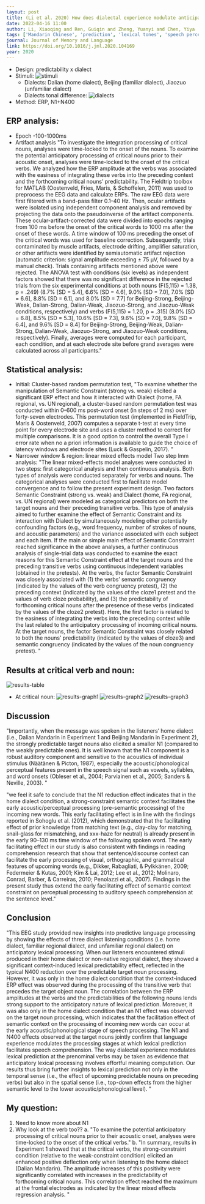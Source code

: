 ```yaml
---
layout: post
title: (Li et al. 2020) How does dialectal experience modulate anticipatory speech processing?
date: 2022-04-16 11:00
author: Li, Xiaoqing and Ren, Guiqin and Zheng, Yuanyi and Chen, Yiya
tags: ['Mandarin Chinese', 'prediction', 'lexical tones', 'speech perception', 'tone perception', 'EEG', 'ERP', 'N1', 'N400']
journal: Journal of Memory and Language
link: https://doi.org/10.1016/j.jml.2020.104169
year: 2020
---
```


- Design: predictability x dialect
- Stimuli:
    ![stimuli](/reading-notes/img/articles-phd/li-2020-1.png)
    - Dialects: Dalian (home dialect), Beijing (familiar dialect), Jiaozuo (unfamiliar dialect)
    - Dialects tonal difference:
        ![dialects](/reading-notes/img/articles-phd/li-2020-2.png)
- Method: ERP, N1+N400

## ERP analysis:

- Epoch -100-1000ms
- Artifact analysis
    "To investigate the integration processing of critical nouns, analyses were time-locked to the onset of the nouns. To examine the potential anticipatory processing of critical nouns prior to their acoustic onset, analyses were time-locked to the onset of the critical verbs. We analyzed how the ERP amplitude at the verbs was associated with the easiness of integrating these verbs into the preceding context and the forthcoming critical nouns’ predictability. The Fieldtrip toolbox for MATLAB (Oostenveld, Fries, Maris, & Schoffelen, 2011) was used to preprocess the EEG data and calculate ERPs. The raw EEG data were first filtered with a band-pass filter 0.1–40 Hz. Then, ocular artifacts were isolated using independent component analysis and removed by projecting the data onto the pseudoinverse of the artifact components. These ocular-artifact-corrected data were divided into epochs ranging from 100 ms before the onset of the critical words to 1000 ms after the onset of these words. A time window of 100 ms preceding the onset of the critical words was used for baseline correction. Subsequently, trials contaminated by muscle artifacts, electrode drifting, amplifier saturation, or other artifacts were identified by semiautomatic artifact rejection (automatic criterion: signal amplitude exceeding ± 75 μV, followed by a manual check). Trials containing artifacts mentioned above were rejected. The ANOVA test with conditions (six levels) as independent factors showed that there was no significant difference in the rejected trials from the six experimental conditions at both nouns (F(5,115) = 1.38, p = .249) (8.7% [SD = 5.4], 6.6% [SD = 4.6], 9.0% [SD = 7.0], 7.0% [SD = 6.6], 8.8% [SD = 6.1], and 8.0% [SD = 7.7] for Beijing-Strong, Beijing-Weak, Dalian-Strong, Dalian-Weak, Jiaozuo-Strong, and Jiaozuo-Weak conditions, respectively) and verbs (F(5,115) = 1.20, p = .315) (8.0% [SD = 6.8], 8.5% [SD = 5.3], 10.6% [SD = 7.3], 9.6% [SD = 7.0], 9.8% [SD = 6.4], and 9.6% [SD = 8.4] for Beijing-Strong, Beijing-Weak, Dalian-Strong, Dalian-Weak, Jiaozuo-Strong, and Jiaozuo-Weak conditions, respectively). Finally, averages were computed for each participant, each condition, and at each electrode site before grand averages were calculated across all participants."
	
## Statistical analysis:

- Initial: Cluster-based random permutation test, "To examine whether the manipulation of Semantic Constraint (strong vs. weak) elicited a significant ERP effect and how it interacted with Dialect (home, FA regional, vs. UN regional), a cluster-based random permutation test was conducted within 0–600 ms post-word onset (in steps of 2 ms) over forty-seven electrodes. This permutation test (implemented in FieldTrip, Maris & Oostenveld, 2007) computes a separate t-test at every time point for every electrode site and uses a cluster method to correct for multiple comparisons. It is a good option to control the overall Type I error rate when no a priori information is available to guide the choice of latency windows and electrode sites (Luck & Gaspelin, 2017). "
- Narrower window & region: linear mixed effects model
    Two step lmm analysis: "The linear mixed-effects model analyses were conducted in two steps: first categorical analysis and then continuous analysis. Both types of analysis were conducted separately for verbs and nouns. The categorical analyses were conducted first to facilitate model convergence and to follow the present experiment design. Two factors Semantic Constraint (strong vs. weak) and Dialect (home, FA regional, vs. UN regional) were modeled as categorical predictors on both the target nouns and their preceding transitive verbs. This type of analysis aimed to further examine the effect of Semantic Constraint and its interaction with Dialect by simultaneously modeling other potentially confounding factors (e.g., word frequency, number of strokes of nouns, and acoustic parameters) and the variance associated with each subject and each item. If the main or simple main effect of Semantic Constraint reached significance in the above analyses, a further continuous analysis of single-trial data was conducted to examine the exact reasons for this Semantic Constraint effect at the target nouns and the preceding transitive verbs using continuous independent variables (obtained in the pretests). At the verbs, the factor Semantic Constraint was closely associated with (1) the verbs’ semantic congruency (indicated by the values of the verb congruency pretest), (2) the preceding context (indicated by the values of the cloze1 pretest and the values of verb cloze probability), and (3) the predictability of forthcoming critical nouns after the presence of these verbs (indicated by the values of the cloze2 pretest). Here, the first factor is related to the easiness of integrating the verbs into the preceding context while the last related to the anticipatory processing of incoming critical nouns. At the target nouns, the factor Semantic Constraint was closely related to both the nouns’ predictability (indicated by the values of cloze3) and semantic congruency (indicated by the values of the noun congruency pretest). "

## Results at critical verb and noun:

![results-table](/reading-notes/img/articles-phd/li-2020-3.png)

- At critical noun:
    ![results-graph1](/reading-notes/img/articles-phd/li-2020-4.png)
    ![results-graph2](/reading-notes/img/articles-phd/li-2020-5.png)
    ![results-graph3](/reading-notes/img/articles-phd/li-2020-6.png)

## Discussion

"Importantly, when the message was spoken in the listeners’ home dialect (i.e., Dalian Mandarin in Experiment 1 and Beijing Mandarin in Experiment 2), the strongly predictable target nouns also elicited a smaller N1 (compared to the weakly predictable ones). It is well known that the N1 component is a robust auditory component and sensitive to the acoustics of individual stimulus (Näätänen & Picton, 1987), especially the acoustic/phonological perceptual features present in the speech signal such as vowels, syllables, and word onsets (Obleser et al., 2004; Parviainen et al., 2005; Sanders & Neville, 2003). "

"we feel it safe to conclude that the N1 reduction effect indicates that in the home dialect condition, a strong-constraint semantic context facilitates the early acoustic/perceptual processing (pre-semantic processing) of the incoming new words. This early facilitating effect is in line with the findings reported in Sohoglu et al. (2012), which demonstrated that the facilitating effect of prior knowledge from matching text (e.g., clay-clay for matching, snail-glass for mismatching, and xxx-haze for neutral) is already present in the early 90–130 ms time window of the following spoken word. The early facilitating effect in our study is also consistent with findings in reading comprehension research that show that sentence/discourse context can facilitate the early processing of visual, orthographic, and grammatical features of upcoming words (e.g., Dikker, Rabagliati, & Pylkkänen, 2009; Federmeier & Kutas, 2001; Kim & Lai, 2012; Lee et al., 2012; Molinaro, Conrad, Barber, & Carreiras, 2010; Penolazzi et al., 2007). Findings in the present study thus extend the early facilitating effect of semantic context constraint on perceptual processing to auditory speech comprehension at the sentence level."

## Conclusion

"This EEG study provided new insights into predictive language processing by showing the effects of three dialect listening conditions (i.e. home dialect, familiar regional dialect, and unfamiliar regional dialect) on anticipatory lexical processing. When our listeners encountered stimuli produced in their home dialect or non-native regional dialect, they showed a significant context-induced lexical predictability effect, reflected in the typical N400 reduction over the predictable target noun processing. However, it was only in the home dialect condition that the context-induced ERP effect was observed during the processing of the transitive verb that precedes the target object noun. The correlation between the ERP amplitudes at the verbs and the predictabilities of the following nouns lends strong support to the anticipatory nature of lexical prediction. Moreover, it was also only in the home dialect condition that an N1 effect was observed on the target noun processing, which indicates that the facilitation effect of semantic context on the processing of incoming new words can occur at the early acoustic/phonological stage of speech processing. The N1 and N400 effects observed at the target nouns jointly confirm that language experience modulates the processing stages at which lexical prediction facilitates speech comprehension. The way dialectal experience modulates lexical prediction at the prenominal verbs may be taken as evidence that anticipatory lexical processing involves effortful meaning computation. Our results thus bring further insights to lexical prediction not only in the temporal sense (i.e., the effect of upcoming predictable nouns on preceding verbs) but also in the spatial sense (i.e., top-down effects from the higher semantic level to the lower acoustic/phonological level). "

## My question:
1. Need to know more about N1
2. Why look at the verb too??
    a. "To examine the potential anticipatory processing of critical nouns prior to their acoustic onset, analyses were time-locked to the onset of the critical verbs."
    b. "In summary, results in Experiment 1 showed that at the critical verbs, the strong-constraint condition (relative to the weak-constraint condition) elicited an enhanced positive deflection only when listening to the home dialect (Dalian Mandarin). The amplitude increases of this positivity were significantly correlated with increases in the predictability of forthcoming critical nouns. This correlation effect reached the maximum at the frontal electrodes as indicated by the linear mixed effects regression analysis. "